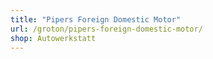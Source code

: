 ```yaml
---
title: "Pipers Foreign Domestic Motor"
url: /groton/pipers-foreign-domestic-motor/
shop: Autowerkstatt
---
```

